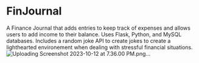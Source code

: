 # FinJournal
A Finance Journal that adds entries to keep track of expenses and allows users to add income to their balance. Uses Flask, Python, and MySQL databases. Includes a random joke API to  create jokes to create a lighthearted environement when dealing with stressful financial  situations. 
![Uploading Screenshot 2023-10-12 at 7.36.00 PM.png…]()
